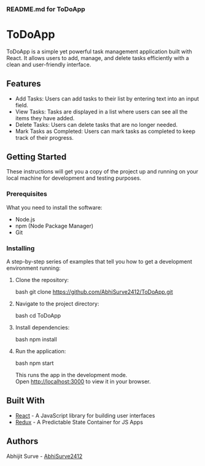 ### README.md for ToDoApp

# ToDoApp

ToDoApp is a simple yet powerful task management application built with React. It allows users to add, manage, and delete tasks efficiently with a clean and user-friendly interface.

## Features

- Add Tasks: Users can add tasks to their list by entering text into an input field.
- View Tasks: Tasks are displayed in a list where users can see all the items they have added.
- Delete Tasks: Users can delete tasks that are no longer needed.
- Mark Tasks as Completed: Users can mark tasks as completed to keep track of their progress.

## Getting Started

These instructions will get you a copy of the project up and running on your local machine for development and testing purposes.

### Prerequisites

What you need to install the software:

- Node.js
- npm (Node Package Manager)
- Git

### Installing

A step-by-step series of examples that tell you how to get a development environment running:

1. Clone the repository:

   bash
   git clone https://github.com/AbhiSurve2412/ToDoApp.git

2. Navigate to the project directory:

   bash
   cd ToDoApp

3. Install dependencies:

   bash
   npm install

4. Run the application:

   bash
   npm start

   This runs the app in the development mode.\
   Open [http://localhost:3000](http://localhost:3000) to view it in your browser.

## Built With

- [React](https://reactjs.org/) - A JavaScript library for building user interfaces
- [Redux](https://redux.js.org/) - A Predictable State Container for JS Apps


## Authors
Abhijit Surve - [AbhiSurve2412](https://github.com/AbhiSurve2412)


